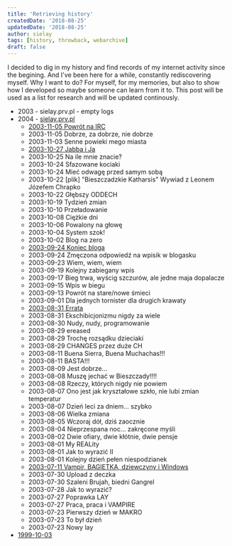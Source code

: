 ```yaml
---
title: 'Retrieving history'
createdDate: '2018-08-25'
updatedDate: '2018-08-25'
author: sielay
tags: [history, throwback, webarchive]
draft: false
---
```


I decided to dig in my history and find records of my internet activity since
the begining. And I've been here for a while, constantly rediscovering myself.
Why I want to do? For myself, for my memories, but also to show how I developed
so maybe someone can learn from it to. This post will be used as a list for research
and will be updated continously.

 * 2003 - sielay.prv.pl - empty logs
 * 2004 - [sielay.prv.pl](https://web.archive.org/web/20040411211624/http://www.sielay.prv.pl:80/)
    * [2003-11-05 Powrót na IRC](/blog/2003-11-05--powr-t-na-irc/)
    * 2003-11-05 Dobrze, za dobrze, nie dobrze
    * 2003-11-03 Senne powieki mego miasta
    * [2003-10-27 Jabba i Ja](/blog/2009-10-27-jabba-i-ja/)
    * 2003-10-25 Na ile mnie znacie?
    * 2003-10-24 Sfazowane kociaki
    * 2003-10-24 Mieć odwagę przed samym sobą
    * 2003-10-22 [plik] "Bieszczadzkie Katharsis" Wywiad z Leonem Józefem Chrapko
    * 2003-10-22 Głębszy ODDECH
    * 2003-10-19 Tydzień zmian
    * 2003-10-10 Przeładowanie
    * 2003-10-08 Ciężkie dni
    * 2003-10-06 Powalony na głowę
    * 2003-10-04 System szok!
    * 2003-10-02 Blog na zero
    * [2003-09-24 Koniec bloga](/blog/2003-09-24-koniec-bloga/)
    * 2003-09-24 Zmęczona odpowiedź na wpisik w blogasku
    * 2003-09-23 Wiem, wiem, wiem
    * 2003-09-19 Kolejny zabiegany wpis
    * 2003-09-17 Bieg trwa, wyścig szczurów, ale jedne maja dopalacze
    * 2003-09-15 Wpis w biegu
    * 2003-09-13 Powrót na stare/nowe śmieci
    * 2003-09-01 Dla jednych tornister dla drugich krawaty
    * [2003-08-31 Errata](/blog/2003-08-31-errata/)
    * 2003-08-31 Ekschibicjonizmu nigdy za wiele
    * 2003-08-30 Nudy, nudy, programowanie
    * 2003-08-29 ereased
    * 2003-08-29 Trochę rozsądku dzieciaki
    * 2003-08-29 CHANGES przez duże CH
    * 2003-08-11 Buena Sierra, Buena Muchachas!!!
    * 2003-08-11 BASTA!!!
    * 2003-08-09 Jest dobrze...
    * 2003-08-08 Muszę jechać w Bieszczady!!!!
    * 2003-08-08 Rzeczy, których nigdy nie powiem
    * 2003-08-07 Ono jest jak kryształowe szkło, nie lubi zmian temperatur
    * 2003-08-07 Dzień leci za dniem... szybko
    * 2003-08-06 Wielka zmiana
    * 2003-08-05 Wczoraj dół, dziś zaocznie
    * 2003-08-04 Nieprzespana noc... zakręcone myśli
    * 2003-08-02 Dwie ofiary, dwie kłótnie, dwie pensje
    * 2003-08-01 My REALity
    * 2003-08-01 Jak to wyrazić II
    * 2003-08-01 Kolejny dzień pełen niespodzianek
    * [2003-07-11 Vampir, BAGIETKA, dziewczyny i Windows](http://localhost:8000/blog/2003-07-31-vampir-bagietka-dziewczyny-i-windows/)
    * 2003-07-30 Upload z deczka
    * 2003-07-30 Szaleni Brujah, biedni Gangrel
    * 2003-07-28 Jak to wyrazić?
    * 2003-07-27 Poprawka LAY
    * 2003-07-27 Praca, praca i VAMPIRE
    * 2003-07-23 Pierwszy dzień w MAKRO
    * 2003-07-23 To był dzień
    * 2003-07-23 Nowy lay
  * [1999-10-03](/blog/1999-10-03-first-blog-post-ever/)
